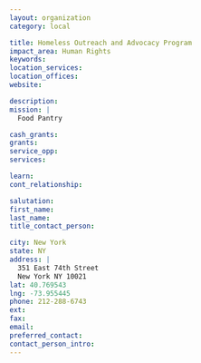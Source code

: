 ```yaml
---
layout: organization
category: local

title: Homeless Outreach and Advocacy Program
impact_area: Human Rights
keywords: 
location_services: 
location_offices: 
website: 

description: 
mission: |
  Food Pantry

cash_grants: 
grants: 
service_opp: 
services: 

learn: 
cont_relationship: 

salutation: 
first_name: 
last_name: 
title_contact_person: 

city: New York
state: NY
address: |
  351 East 74th Street    
  New York NY 10021
lat: 40.769543
lng: -73.955445
phone: 212-288-6743
ext: 
fax: 
email: 
preferred_contact: 
contact_person_intro: 
---
```

